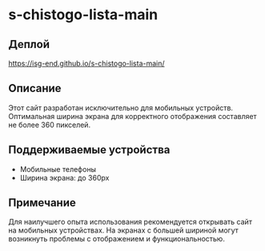 # s-chistogo-lista-main

## Деплой
https://isg-end.github.io/s-chistogo-lista-main/

## Описание

Этот сайт разработан исключительно для мобильных устройств. Оптимальная ширина экрана для корректного отображения составляет не более 360 пикселей.

## Поддерживаемые устройства

- Мобильные телефоны
- Ширина экрана: до 360px

## Примечание

Для наилучшего опыта использования рекомендуется открывать сайт на мобильных устройствах. На экранах с большей шириной могут возникнуть проблемы с отображением и функциональностью.
